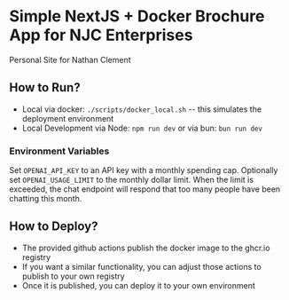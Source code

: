 # Simple NextJS + Docker Brochure App for NJC Enterprises

Personal Site for Nathan Clement

## How to Run?

- Local via docker: `./scripts/docker_local.sh` -- this simulates the deployment environment
- Local Development via Node: `npm run dev` or via bun: `bun run dev`

### Environment Variables

Set `OPENAI_API_KEY` to an API key with a monthly spending cap. Optionally set
`OPENAI_USAGE_LIMIT` to the monthly dollar limit. When the limit is exceeded,
the chat endpoint will respond that too many people have been chatting this
month.

## How to Deploy?

- The provided github actions publish the docker image to the ghcr.io registry
- If you want a similar functionality, you can adjust those actions to publish to your own registry
- Once it is published, you can deploy it to your own environment

